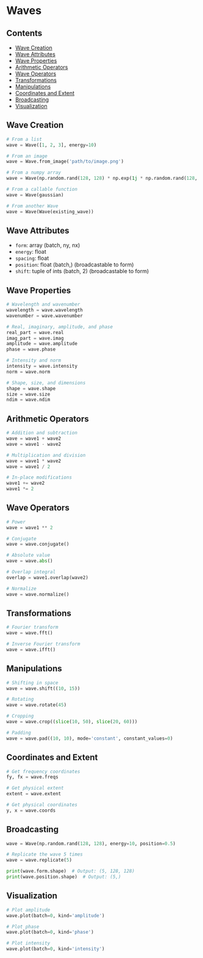 # Waves

## Contents

- [Wave Creation](#wave-creation)
- [Wave Attributes](#wave-attributes)
- [Wave Properties](#wave-properties)
- [Arithmetic Operators](#arithmetic-operators)
- [Wave Operators](#wave-operators)
- [Transformations](#transformations)
- [Manipulations](#manipulations)
- [Coordinates and Extent](#coordinates-and-extent)
- [Broadcasting](#broadcasting) 
- [Visualization](#visualization)

## Wave Creation

```python
# From a list
wave = Wave([1, 2, 3], energy=10)

# From an image
wave = Wave.from_image('path/to/image.png')

# From a numpy array
wave = Wave(np.random.rand(128, 128) * np.exp(1j * np.random.rand(128, 128)))

# From a callable function
wave = Wave(gaussian)

# From another Wave
wave = Wave(Wave(existing_wave))
```

## Wave Attributes

- `form`: array (batch, ny, nx)
- `energy`: float 
- `spacing`: float
- `position`: float (batch,) (broadcastable to form)
- `shift`: tuple of ints (batch, 2) (broadcastable to form)

## Wave Properties

```python
# Wavelength and wavenumber
wavelength = wave.wavelength
wavenumber = wave.wavenumber

# Real, imaginary, amplitude, and phase
real_part = wave.real
imag_part = wave.imag
amplitude = wave.amplitude
phase = wave.phase

# Intensity and norm
intensity = wave.intensity
norm = wave.norm

# Shape, size, and dimensions
shape = wave.shape
size = wave.size
ndim = wave.ndim
```

## Arithmetic Operators

```python
# Addition and subtraction
wave = wave1 + wave2
wave = wave1 - wave2

# Multiplication and division
wave = wave1 * wave2
wave = wave1 / 2

# In-place modifications
wave1 += wave2
wave1 *= 2
```

## Wave Operators

```python
# Power
wave = wave1 ** 2

# Conjugate
wave = wave.conjugate()

# Absolute value
wave = wave.abs() 

# Overlap integral
overlap = wave1.overlap(wave2)

# Normalize
wave = wave.normalize()
```

## Transformations

```python
# Fourier transform 
wave = wave.fft()

# Inverse Fourier transform
wave = wave.ifft()
```

## Manipulations

```python
# Shifting in space
wave = wave.shift((10, 15))

# Rotating
wave = wave.rotate(45)

# Cropping
wave = wave.crop((slice(10, 50), slice(20, 60)))

# Padding
wave = wave.pad((10, 10), mode='constant', constant_values=0)
```

## Coordinates and Extent

```python
# Get frequency coordinates
fy, fx = wave.freqs

# Get physical extent
extent = wave.extent

# Get physical coordinates
y, x = wave.coords
```

## Broadcasting

```python
wave = Wave(np.random.rand(128, 128), energy=10, position=0.5)

# Replicate the wave 5 times
wave = wave.replicate(5)

print(wave.form.shape)  # Output: (5, 128, 128)
print(wave.position.shape)  # Output: (5,)
```

## Visualization

```python
# Plot amplitude
wave.plot(batch=0, kind='amplitude')

# Plot phase
wave.plot(batch=0, kind='phase')

# Plot intensity
wave.plot(batch=0, kind='intensity')
```
